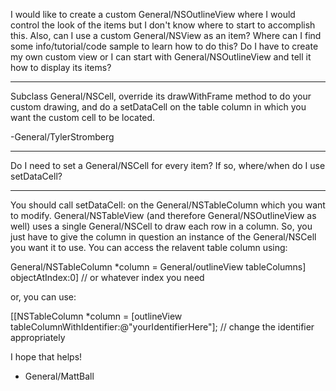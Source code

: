 

I would like to create a custom General/NSOutlineView where I would control the look of the items but I don't know where to start to accomplish this. Also, can I use a custom General/NSView as an item? Where can I find some info/tutorial/code sample to learn how to do this? Do I have to create my own custom view or I can start with General/NSOutlineView and tell it how to display its items?

----

Subclass General/NSCell, override its drawWithFrame method to do your custom drawing, and do a setDataCell on the table column in which you want the custom cell to be located.

-General/TylerStromberg

----

Do I need to set a General/NSCell for every item? If so, where/when do I use setDataCell?

----

You should call setDataCell: on the General/NSTableColumn which you want to modify. General/NSTableView (and therefore General/NSOutlineView as well) uses a single General/NSCell to draw each row in a column. So, you just have to give the column in question an instance of the General/NSCell you want it to use. You can access the relavent table column using:

    
General/NSTableColumn *column = General/outlineView tableColumns] objectAtIndex:0] // or whatever index you need

or, you can use:
    
[[NSTableColumn *column = [outlineView tableColumnWithIdentifier:@"yourIdentifierHere"]; // change the identifier appropriately


I hope that helps!

- General/MattBall